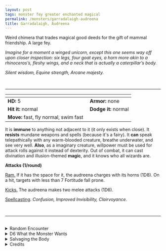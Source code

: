 ```yaml
---
layout: post
tags: monster fey greater enchanted magical
permalink: /monsters/garradalaigh-audreena
title: Garradalaigh, Audreena
---
```


Weird chimera that trades magical good deeds for the gift of mammal friendship. A large fey.

_Imagine for a moment a winged unicorn, except this one seems way off upon closer inspection: six legs, four goat eyes, a horn more akin to a rhinoceros’s, fleshy wings, and a neck that is actually a caterpillar’s body._

_Silent wisdom, Equine strength, Arcane majesty._

<br>

---

|  <span style="display: inline-block; width:250px"></span>  |  |
| -------- | --------|
| **HD:** 5 | **Armor:** none |
| **Hit it:** normal    | **Dodge it:** normal  |
| **Move:** fast, fly normal, swim fast     |   | 

It is **immune** to anything not adjacent to it (it only exists when close).
It **resists** mundane weapons and spells (because it's a fairy).
It **can** speak telepathically with any warm-blooded creature, breathe underwater, and see very well.
**Also**, as a imaginary creature, willpower must be used for attack rolls against it instead of dexterity.
Out of combat, it can cast divination and illusion-themed **magic**, and it knows who all wizards are. 

**Attacks (1/round)**

<ins>Ram.</ins> If it has the space for it, the audreena charges with its horns (1D8). On a hit, targets with less than 7 Fortitude fall prone.

<ins>Kicks.</ins> The audreena makes two melee attacks (1D6).

<ins>Spellcasting</ins>. *Confusion, Improved Invisibility, Clairvoyance*.

<br>

---

<br>

<details markdown="1">
<summary>Random Encounter</summary>

1. **Monster:** 1 audreena.
1. **Lair:**  A window to a snowy, sunny mountain. <br>    &nbsp; OR <br>    **Omen:** Fresh mountain air.
1. **Spoor:** A pop sound followed by an arcane caster recovering a Spell Dice.
1. **Tracks:** High concentration of magic.
1. **Trace:** An open treaty on Garradalaighs.
1. **Trace:** A window to nothing but whiteness.
</details>

<details markdown="1">
<summary>D6 What the Monster Wants</summary>

1. Taste new potions ... but for what?
1. Learn new spells ... but for what?
1. Somebody who has used magic to do good.
1. Somebody who has researched a new spell that will do good.
1. A wizard who just bravely escaped death.
1. A wizard willing to become an hermit.
</details>

<details markdown="1">
<summary>Salvaging the Body</summary>

So this thing was real in the end and you killed it. Its flesh is a potent hallucinogenic that lasts days.

<span class="alchemy">**Garradalaigh Flesh**. You can see figments of your imagination as real for 1D4 days, but you can only describe them as subject and verb, with the referee finishing the description.</span>

Accepting and audreena’s boon will inspire a wizard to write a spell with the word *Speach* in it.

<span class="alchemy">**Audreena Boon**.  Allows you to speak with all warm blooded creatures.</span>

</details>

<details markdown="1">
<summary>Credits</summary>
Garradalaighs are weird creations of the TSR Birthright setting made for AD&D 2e. I really love to discover new monsters like this one which really seems rooted in mythology but isn't. My adaptation is true to the original, if a bit simplified in its stats. It's as if these monsters were already contemporary in their originality.</details>
